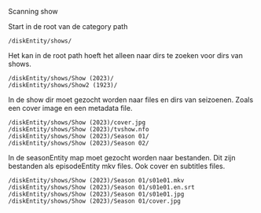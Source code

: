 

Scanning show

Start in de root van de category path
```
/diskEntity/shows/
```


Het kan in de root path hoeft het alleen naar dirs te zoeken voor dirs van shows.
```
/diskEntity/shows/Show (2023)/
/diskEntity/shows/Show2 (1923)/
```

In de show dir moet gezocht worden naar files en dirs van seizoenen.
Zoals een cover image en een metadata file.

```
/diskEntity/shows/Show (2023)/cover.jpg
/diskEntity/shows/Show (2023)/tvshow.nfo
/diskEntity/shows/Show (2023)/Season 01/
/diskEntity/shows/Show (2023)/Season 02/
```

In de seasonEntity map moet gezocht worden naar bestanden.
Dit zijn bestanden als episodeEntity mkv files.
Ook cover en subtitles files.

```
/diskEntity/shows/Show (2023)/Season 01/s01e01.mkv
/diskEntity/shows/Show (2023)/Season 01/s01e01.en.srt
/diskEntity/shows/Show (2023)/Season 01/s01e01.jpg
/diskEntity/shows/Show (2023)/Season 01/cover.jpg
```

